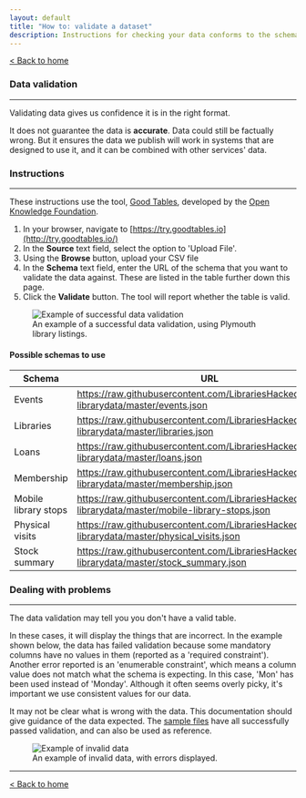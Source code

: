 ```yaml
---
layout: default
title: "How to: validate a dataset"
description: Instructions for checking your data conforms to the schema
---
```


[&lt; Back to home](./)

### Data validation

---

Validating data gives us confidence it is in the right format.

It does not guarantee the data is **accurate**. Data could still be factually wrong. But it ensures the data we publish will work in systems that are designed to use it, and it can be combined with other services' data.

### Instructions

---

These instructions use the tool, [Good Tables](https://goodtables.io), developed by the [Open Knowledge Foundation](https://okfn.org/).

1. In your browser, navigate to [https://try.goodtables.io](http://try.goodtables.io/)
2. In the **Source** text field, select the option to 'Upload File'.
3. Using the **Browse** button, upload your CSV file
4. In the **Schema** text field, enter the URL of the schema that you want to validate the data against. These are listed in the table further down this page.
5. Click the **Validate** button. The tool will report whether the table is valid.

<figure>
    <img src="{{site.url}}/images/how-to-validate-a-dataset-valid.png" alt="Example of successful data validation" />
    <figcaption>An example of a successful data validation, using Plymouth library listings.</figcaption>
</figure>

#### Possible schemas to use

| Schema | URL |
| ------ | --- |
| Events | https://raw.githubusercontent.com/LibrariesHacked/schema-librarydata/master/events.json |
| Libraries | https://raw.githubusercontent.com/LibrariesHacked/schema-librarydata/master/libraries.json |
| Loans | https://raw.githubusercontent.com/LibrariesHacked/schema-librarydata/master/loans.json |
| Membership | https://raw.githubusercontent.com/LibrariesHacked/schema-librarydata/master/membership.json |
| Mobile library stops | https://raw.githubusercontent.com/LibrariesHacked/schema-librarydata/master/mobile-library-stops.json |
| Physical visits | https://raw.githubusercontent.com/LibrariesHacked/schema-librarydata/master/physical_visits.json |
| Stock summary | https://raw.githubusercontent.com/LibrariesHacked/schema-librarydata/master/stock_summary.json |

### Dealing with problems

---

The data validation may tell you you don't have a valid table.

In these cases, it will display the things that are incorrect. In the example shown below, the data has failed validation because some mandatory columns have no values in them (reported as a 'required constraint'). Another error reported is an 'enumerable constraint', which means a column value does not match what the schema is expecting. In this case, 'Mon' has been used instead of 'Monday'. Although it often seems overly picky, it's important we use consistent values for our data.

It may not be clear what is wrong with the data. This documentation should give guidance of the data expected. The [sample files](https://github.com/LibrariesHacked/schema-librarydata/tree/master/data) have all successfully passed validation, and can also be used as reference.

<figure>
    <img src="{{site.url}}/images/how-to-validate-a-dataset-invalid.png" alt="Example of invalid data"/>
    <figcaption>An example of invalid data, with errors displayed.</figcaption>
</figure>

---

[&lt; Back to home](./)